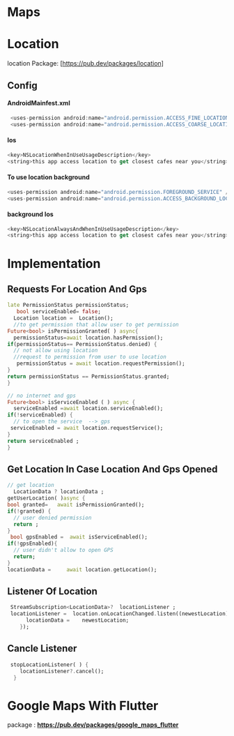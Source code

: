 # Maps

# Location
location Package: [https://pub.dev/packages/location]
## Config
#### AndroidMainfest.xml
```java 
 <uses-permission android:name="android.permission.ACCESS_FINE_LOCATION" />
 <uses-permission android:name="android.permission.ACCESS_COARSE_LOCATION" />
```
#### Ios
```swift
<key>NSLocationWhenInUseUsageDescription</key>
<string>this app access location to get closest cafes near you</string>
```
#### To use location background  
```java
<uses-permission android:name="android.permission.FOREGROUND_SERVICE" />
<uses-permission android:name="android.permission.ACCESS_BACKGROUND_LOCATION"/>
```
#### background Ios
```swift
<key>NSLocationAlwaysAndWhenInUseUsageDescription</key>
<string>this app access location to get closest cafes near you</string>
```
# Implementation
## Requests For Location And Gps
```dart 
late PermissionStatus permissionStatus;
   bool serviceEnabled= false;
  Location location =  Location();
  //to get permission that allow user to get permission
Future<bool> isPermissionGranted( ) async{
  permissionStatus=await location.hasPermission();
if(permissionStatus== PermissionStatus.denied) {
  // not allow using location
  //request to permission from user to use location
   permissionStatus = await location.requestPermission();
}
return permissionStatus == PermissionStatus.granted;
}

// no internet and gps
Future<bool> isServiceEnabled ( ) async {
  serviceEnabled =await location.serviceEnabled();
if(!serviceEnabled) {
  // to open the service  --> gps
 serviceEnabled = await location.requestService();
}
return serviceEnabled ;
}
```
## Get Location In Case Location And Gps Opened 
```dart 
// get location
  LocationData ? locationData ;
getUserLocation( )async {
bool granted=   await isPermissionGranted();
if(!granted) {
  // user denied permission
  return ;
}
 bool gpsEnabled =  await isServiceEnabled();
if(!gpsEnabled){
  // user didn't allow to open GPS
  return;
}
locationData =     await location.getLocation();
```
## Listener Of Location
```dart 
 StreamSubscription<LocationData>?  locationListener ;
 locationListener =  location.onLocationChanged.listen((newestLocation) {
      locationData =    newestLocation;
    });
```
## Cancle Listener 
```dart 
 stopLocationListener( ) {
    locationListener?.cancel();
  }
```

# Google Maps With Flutter
package : **https://pub.dev/packages/google_maps_flutter**

